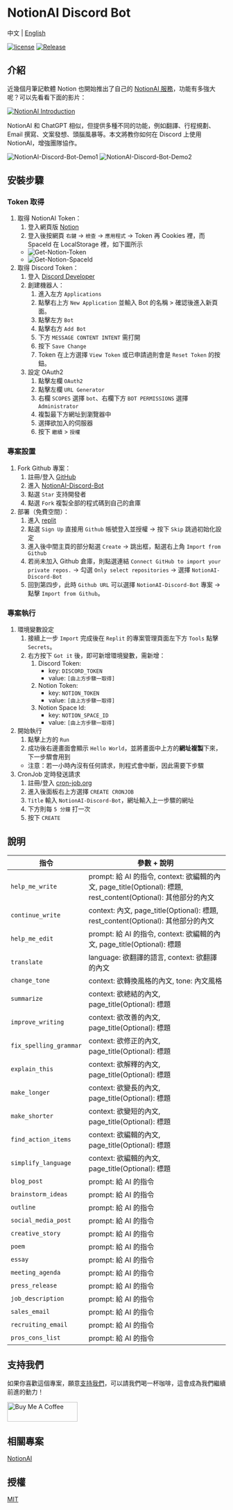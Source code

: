 # NotionAI Discord Bot

中文 | [English](README.en.md)

[![license](https://img.shields.io/pypi/l/ansicolortags.svg)](LICENSE) [![Release](https://img.shields.io/github/v/release/TheExplainthis/NotionAI-Discord-Bot)](https://github.com/TheExplainthis/NotionAI-Discord-Bot/releases/)


## 介紹
近幾個月筆記軟體 Notion 也開始推出了自己的 [NotionAI 服務](https://www.notion.so/product/ai)，功能有多強大呢？可以先看看下面的影片：

[![NotionAI Introduction](https://i.ytimg.com/vi/RDZ3mY10zY8/hq720.jpg?sqp=-oaymwEcCNAFEJQDSFXyq4qpAw4IARUAAIhCGAFwAcABBg==&rs=AOn4CLAzPk5CktB6wPz8lgHguLi2UjfrOw)](https://youtu.be/RDZ3mY10zY8)


NotionAI 和 ChatGPT 相似，但提供多種不同的功能，例如翻譯、行程規劃、Email 撰寫、文案發想、頭腦風暴等。本文將教你如何在 Discord 上使用 NotionAI，增強團隊協作。

![NotionAI-Discord-Bot-Demo1](https://github.com/TheExplainthis/NotionAI-Discord-Bot/blob/main/demo/NotionAI-Discord-Bot-Demo1.png)
![NotionAI-Discord-Bot-Demo2](https://github.com/TheExplainthis/NotionAI-Discord-Bot/blob/main/demo/NotionAI-Discord-Bot-Demo2.png)



## 安裝步驟
### Token 取得
1. 取得 NotionAI Token：
    1. 登入網頁版 [Notion](https://www.notion.so/)
    2. 登入後按網頁 `右鍵` -> `檢查` -> `應用程式` -> Token 再 Cookies 裡，而 SpaceId 在 LocalStorage 裡，如下圖所示
    * ![Get-Notion-Token](https://github.com/TheExplainthis/NotionAI-Discord-Bot/blob/main/demo/Get-Notion-Token.png)
    * ![Get-Notion-SpaceId](https://github.com/TheExplainthis/NotionAI-Discord-Bot/blob/main/demo/Get-Notion-SpaceId.png)
2. 取得 Discord Token：
    1. 登入 [Discord Developer](https://discord.com/developers/applications)
    2. 創建機器人：
        1. 進入左方 `Applications`
        2. 點擊右上方 `New Application` 並輸入 Bot 的名稱 > 確認後進入新頁面。
        3. 點擊左方 `Bot`
        4. 點擊右方 `Add Bot`
        5. 下方 `MESSAGE CONTENT INTENT` 需打開 
        6. 按下 `Save Change`
        7. Token 在上方選擇 `View Token` 或已申請過則會是 `Reset Token` 的按鈕。
    3. 設定 OAuth2
        1. 點擊左欄 `OAuth2`
        2. 點擊左欄 `URL Generator`
        3. 右欄 `SCOPES` 選擇 `bot`、右欄下方 `BOT PERMISSIONS` 選擇 `Administrator`
        4. 複製最下方網址到瀏覽器中
        5. 選擇欲加入的伺服器
        6. 按下 `繼續` > `授權`

### 專案設置
1. Fork Github 專案：
    1. 註冊/登入 [GitHub](https://github.com/)
    2. 進入 [NotionAI-Discord-Bot](https://github.com/TheExplainthis/NotionAI-Discord-Bot)
    3. 點選 `Star` 支持開發者
    4. 點選 `Fork` 複製全部的程式碼到自己的倉庫
2. 部署（免費空間）：
    1. 進入 [replit](https://replit.com/)
    2. 點選 `Sign Up` 直接用 `Github` 帳號登入並授權 -> 按下 `Skip` 跳過初始化設定
    3. 進入後中間主頁的部分點選 `Create` -> 跳出框，點選右上角 `Import from Github`
    4. 若尚未加入 Github 倉庫，則點選連結 `Connect GitHub to import your private repos.` -> 勾選 `Only select repositories` -> 選擇 `NotionAI-Discord-Bot`
    5. 回到第四步，此時 `Github URL` 可以選擇 `NotionAI-Discord-Bot` 專案 -> 點擊 `Import from Github`。

### 專案執行
1. 環境變數設定
    1. 接續上一步 `Import` 完成後在 `Replit` 的專案管理頁面左下方 `Tools` 點擊 `Secrets`。
    2. 右方按下 `Got it` 後，即可新增環境變數，需新增：
        1. Discord Token:
            - key: `DISCORD_TOKEN`
            - value: `[由上方步驟一取得]`
        2. Notion Token:
            - key: `NOTION_TOKEN`
            - value: `[由上方步驟一取得]`
        3. Notion Space Id:
            - key: `NOTION_SPACE_ID`
            - value: `[由上方步驟一取得]`
2. 開始執行
    1. 點擊上方的 `Run`
    2. 成功後右邊畫面會顯示 `Hello World`，並將畫面中上方的**網址複製**下來，下一步驟會用到
    - 注意：若一小時內沒有任何請求，則程式會中斷，因此需要下步驟
3. CronJob 定時發送請求
    1. 註冊/登入 [cron-job.org](https://cron-job.org/en/)
    2. 進入後面板右上方選擇 `CREATE CRONJOB`
    3. `Title` 輸入 `NotionAI-Discord-Bot`，網址輸入上一步驟的網址
    4. 下方則每 `5 分鐘` 打一次
    5. 按下 `CREATE`


## 說明
| 指令 | 參數 + 說明 |
| --- | ---------- |
| `help_me_write` | prompt: 給 AI 的指令, context: 欲編輯的內文, page_title(Optional): 標題, rest_content(Optional): 其他部分的內文 |
| `continue_write` | context: 內文, page_title(Optional): 標題, rest_content(Optional): 其他部分的內文 |
| `help_me_edit` | prompt: 給 AI 的指令, context: 欲編輯的內文, page_title(Optional): 標題 |
| `translate` | language: 欲翻譯的語言, context: 欲翻譯的內文 |
| `change_tone` | context: 欲轉換風格的內文, tone: 內文風格 |
| `summarize` | context: 欲總結的內文, page_title(Optional): 標題 |
| `improve_writing` | context: 欲改善的內文, page_title(Optional): 標題 |
| `fix_spelling_grammar` | context: 欲修正的內文, page_title(Optional): 標題 |
| `explain_this` | context: 欲解釋的內文, page_title(Optional): 標題 |
| `make_longer` | context: 欲變長的內文, page_title(Optional): 標題 |
| `make_shorter` | context: 欲變短的內文, page_title(Optional): 標題 |
| `find_action_items` | context: 欲編輯的內文, page_title(Optional): 標題 |
| `simplify_language` | context: 欲編輯的內文, page_title(Optional): 標題 |
| `blog_post` | prompt: 給 AI 的指令 |
| `brainstorm_ideas` | prompt: 給 AI 的指令 |
| `outline` | prompt: 給 AI 的指令 |
| `social_media_post` | prompt: 給 AI 的指令 |
| `creative_story` | prompt: 給 AI 的指令 |
| `poem` | prompt: 給 AI 的指令 |
| `essay` | prompt: 給 AI 的指令 |
| `meeting_agenda` | prompt: 給 AI 的指令 |
| `press_release` | prompt: 給 AI 的指令 |
| `job_description` | prompt: 給 AI 的指令 |
| `sales_email` | prompt: 給 AI 的指令 |
| `recruiting_email` | prompt: 給 AI 的指令 |
| `pros_cons_list` | prompt: 給 AI 的指令 |


## 支持我們
如果你喜歡這個專案，願意[支持我們](https://www.buymeacoffee.com/explainthis)，可以請我們喝一杯咖啡，這會成為我們繼續前進的動力！

[<a href="https://www.buymeacoffee.com/explainthis" target="_blank"><img src="https://cdn.buymeacoffee.com/buttons/v2/default-yellow.png" height="45px" width="162px" alt="Buy Me A Coffee"></a>](https://www.buymeacoffee.com/explainthis)

## 相關專案
[NotionAI](https://github.com/Vaayne/NotionAI)

## 授權
[MIT](LICENSE)
